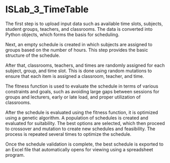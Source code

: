 # ISLab_3_TimeTable

The first step is to upload input data such as available time slots, subjects, student groups, teachers, and classrooms. The data is converted into Python objects, which forms the basis for scheduling.

Next, an empty schedule is created in which subjects are assigned to groups based on the number of hours. This step provides the basic structure of the schedule.

After that, classrooms, teachers, and times are randomly assigned for each subject, group, and time slot. This is done using random mutations to ensure that each item is assigned a classroom, teacher, and time.

The fitness function is used to evaluate the schedule in terms of various constraints and goals, such as avoiding large gaps between sessions for groups and lecturers, early or late load, and proper utilization of classrooms.

After the schedule is evaluated using the fitness function, it is optimized using a genetic algorithm. A population of schedules is created and evaluated for suitability. The best options are selected, which then proceed to crossover and mutation to create new schedules and feasibility. The process is repeated several times to optimize the schedule.

Once the schedule validation is complete, the best schedule is exported to an Excel file that automatically opens for viewing using a spreadsheet program.
